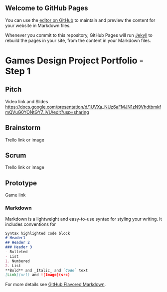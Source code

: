 ## Welcome to GitHub Pages

You can use the [editor on GitHub](https://github.com/JamesJGrant/GameDesignStep1/edit/gh-pages/index.md) to maintain and preview the content for your website in Markdown files.

Whenever you commit to this repository, GitHub Pages will run [Jekyll](https://jekyllrb.com/) to rebuild the pages in your site, from the content in your Markdown files.

# Games Design Project Portfolio - Step 1
## Pitch
Video link and Slides
https://docs.google.com/presentation/d/1UVXa_NUz6aFMJN1zN9VhdtbmkfmQVuG0YONtGY7_lVU/edit?usp=sharing
## Brainstorm
Trello link or image
## Scrum
Trello link or image
## Prototype
Game link

### Markdown
Markdown is a lightweight and easy-to-use syntax for styling your writing. It includes conventions for
```markdown
Syntax highlighted code block
# Header1
## Header 2
### Header 3
- Bulleted
- List
1. Numbered
2. List
**Bold** and _Italic_ and `Code` text
[Link](url) and ![Image](src)
```

For more details see [GitHub Flavored Markdown](https://guides.github.com/features/mastering-markdown/).


